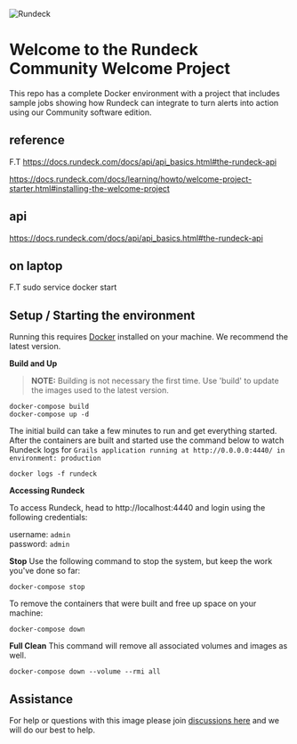![Rundeck](https://www.rundeck.com/hubfs/Images/logos/rundeck-logotype-512.png)

# Welcome to the Rundeck Community Welcome Project

This repo has a complete Docker environment with a project that includes sample jobs showing how Rundeck can integrate to turn alerts into action using our Community software edition.

## reference
F.T
https://docs.rundeck.com/docs/api/api_basics.html#the-rundeck-api

https://docs.rundeck.com/docs/learning/howto/welcome-project-starter.html#installing-the-welcome-project

## api
https://docs.rundeck.com/docs/api/api_basics.html#the-rundeck-api

## on laptop
F.T
sudo service docker start



## Setup / Starting the environment
Running this requires [Docker](https://www.docker.com/) installed on your machine.  We recommend the latest version.

**Build and Up**  
> **NOTE:** Building is not necessary the first time. Use 'build' to update the images used to the latest version.
```
docker-compose build
docker-compose up -d
```
The initial build can take a few minutes to run and get everything started.  After the containers are built and started use the command below to watch Rundeck logs for `Grails application running at http://0.0.0.0:4440/ in environment: production`

```
docker logs -f rundeck
```

**Accessing Rundeck**

To access Rundeck, head to http://localhost:4440 and login using the following credentials:

username: `admin`<br>
password: `admin`



**Stop**
Use the following command to stop the system, but keep the work you've done so far:

```
docker-compose stop
```

To remove the containers that were built and free up space on your machine:

```
docker-compose down
```

**Full Clean**
This command will remove all associated volumes and images as well.
```
docker-compose down --volume --rmi all
```


## Assistance
For help or questions with this image please join [discussions here](https://docs.rundeck.com/docs/manual/02-getting-help.html) and we will do our best to help.
